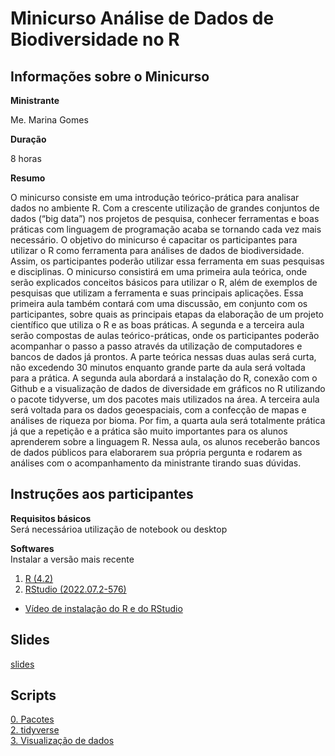 # Minicurso Análise de Dados de Biodiversidade no R
## Informações sobre o Minicurso

**Ministrante**

Me. Marina Gomes

**Duração**

8 horas

**Resumo**

O minicurso consiste em uma introdução teórico-prática para analisar dados no ambiente R. Com a crescente utilização de grandes conjuntos de dados (“big data”) nos projetos de pesquisa, conhecer ferramentas e boas práticas com linguagem de programação acaba se tornando cada vez mais necessário. O objetivo do minicurso é capacitar os participantes para utilizar o R como ferramenta para análises de dados de biodiversidade. Assim, os participantes poderão utilizar essa ferramenta em suas pesquisas e disciplinas. O minicurso consistirá em uma primeira aula teórica, onde serão explicados conceitos básicos para utilizar o R, além de exemplos de pesquisas que utilizam a ferramenta e suas principais aplicações. Essa primeira aula também contará com uma discussão, em conjunto com os participantes, sobre quais as principais etapas da elaboração de um projeto científico que utiliza o R e as boas práticas. A segunda e a terceira aula serão compostas de aulas teórico-práticas, onde os participantes poderão acompanhar o passo a passo através da utilização de computadores e bancos de dados já prontos. A parte teórica nessas duas aulas será curta, não excedendo 30 minutos enquanto grande parte da aula será voltada para a prática. A segunda aula abordará a instalação do R, conexão com o Github e a visualização de dados de diversidade em gráficos no R utilizando o pacote tidyverse, um dos pacotes mais utilizados na área. A terceira aula será voltada para os dados geoespaciais, com a confecção de mapas e análises de riqueza por bioma. Por fim, a quarta aula será totalmente prática já que a repetição e a prática são muito importantes para os alunos aprenderem sobre a linguagem R. Nessa aula, os alunos receberão bancos de dados públicos para elaborarem sua própria pergunta e rodarem as análises com o acompanhamento da ministrante tirando suas dúvidas.

## Instruções aos participantes

**Requisitos básicos**  
Será necessárioa utilização de notebook ou desktop

**Softwares**  
Instalar a versão mais recente

1. [R (4.2)](https://www.r-project.org)
2. [RStudio (2022.07.2-576)](https://www.rstudio.com)

- [Vídeo de instalação do R e do RStudio](https://youtu.be/l1bWvZMNMCM)

## Slides

[slides](https://mauriciovancine.github.io/workshop-r-introduction/01_slides/slides)

## Scripts

[0. Pacotes](https://github.com/mauriciovancine/workshop-r-introduction/blob/master/02_scripts/00_script_r_introduction.R) <br>
[2. tidyverse](https://github.com/mauriciovancine/workshop-r-introduction/blob/master/02_scripts/02_script_r_introduction.R) <br>
[3. Visualização de dados](https://github.com/mauriciovancine/workshop-r-introduction/blob/master/02_scripts/03_script_r_introduction.R)
